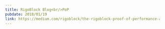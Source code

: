 ```yaml
---
title: RigoBlock Blog<br/>PoP
pubdate: 2018/01/19
link: https://medium.com/rigoblock/the-rigoblock-proof-of-performance-algorithm-23a77b803c31
---
```

